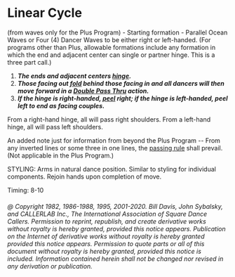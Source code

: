 
# Linear Cycle

(from waves only for the Plus Program) - Starting formation -
Parallel Ocean Waves or Four (4) Dancer Waves to be either right or left-handed.
(For programs other than Plus, allowable formations include any formation in which the
end and adjacent center can single or partner hinge. This is a three part call.) 
 
1. ***The ends and adjacent centers [hinge](../ms/hinge.md).***  
2. ***Those facing out [fold](../ms/fold.md) behind those facing in and all dancers will then move forward in a [Double Pass Thru](../b1/double_pass_thru.md) action.***
3. ***If the hinge is right-handed, [peel](../plus/peel_off.md) right; if the hinge is left-handed, peel left to end as facing couples.***  

From a right-hand hinge, all will pass right shoulders. From a left-hand hinge, all
will pass left shoulders. 

An added note just for information from beyond the Plus Program -- 
From any inverted lines or some three in one lines, 
the [passing rule](../b1/passing_rule.md) shall prevail. (Not applicable in the
Plus Program.) 

STYLING: Arms in  natural dance position. Similar to styling for individual components. Rejoin hands upon completion of move.

Timing: 8-10

###### @ Copyright 1982, 1986-1988, 1995, 2001-2020. Bill Davis, John Sybalsky, and CALLERLAB Inc., The International Association of Square Dance Callers. Permission to reprint, republish, and create derivative works without royalty is hereby granted, provided this notice appears. Publication on the Internet of derivative works without royalty is hereby granted provided this notice appears. Permission to quote parts or all of this document without royalty is hereby granted, provided this notice is included. Information contained herein shall not be changed nor revised in any derivation or publication.
